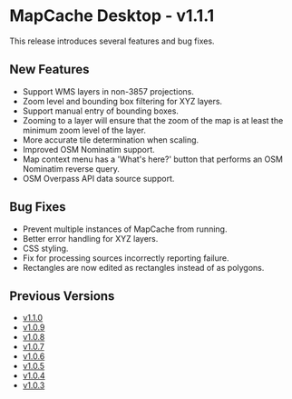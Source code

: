 # MapCache Desktop - v1.1.1

This release introduces several features and bug fixes.

## New Features
 * Support WMS layers in non-3857 projections.
 * Zoom level and bounding box filtering for XYZ layers.
 * Support manual entry of bounding boxes.
 * Zooming to a layer will ensure that the zoom of the map is at least the minimum zoom level of the layer.
 * More accurate tile determination when scaling.
 * Improved OSM Nominatim support.
 * Map context menu has a 'What's here?' button that performs an OSM Nominatim reverse query.
 * OSM Overpass API data source support.

## Bug Fixes
 * Prevent multiple instances of MapCache from running.
 * Better error handling for XYZ layers.
 * CSS styling.
 * Fix for processing sources incorrectly reporting failure.
 * Rectangles are now edited as rectangles instead of as polygons.

## Previous Versions
 * [v1.1.0](https://github.com/ngageoint/mapcache-electron/blob/v1.1.0/changelog/v1.1.0.md)
 * [v1.0.9](https://github.com/ngageoint/mapcache-electron/blob/v1.0.9/changelog/v1.0.9.md)
 * [v1.0.8](https://github.com/ngageoint/mapcache-electron/blob/v1.0.8/changelog/v1.0.8.md)
 * [v1.0.7](https://github.com/ngageoint/mapcache-electron/blob/v1.0.7/changelog/v1.0.7.md)
 * [v1.0.6](https://github.com/ngageoint/mapcache-electron/blob/v1.0.6/changelog/v1.0.6.md)
 * [v1.0.5](https://github.com/ngageoint/mapcache-electron/blob/v1.0.5/changelog/v1.0.5.md)
 * [v1.0.4](https://github.com/ngageoint/mapcache-electron/blob/v1.0.5/changelog/v1.0.4.md)
 * [v1.0.3](https://github.com/ngageoint/mapcache-electron/blob/v1.0.5/changelog/v1.0.3.md)
